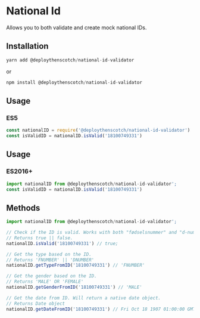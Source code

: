 # National Id

Allows you to both validate and create mock national IDs.

## Installation

```javascript
yarn add @deploythenscotch/national-id-validator
```
or
```javascript
npm install @deploythenscotch/national-id-validator
```

## Usage
### ES5
```javascript
const nationalID = require('@deploythenscotch/national-id-validator')
const isValidID = nationalID.isValid('18100749331')
```

## Usage
### ES2016+
```javascript
import nationalID from @deploythenscotch/national-id-validator';
const isValidID = nationalID.isValid('18100749331')
```

## Methods
```javascript
import nationalID from @deploythenscotch/national-id-validator';

// Check if the ID is valid. Works with both "fødselsnummer" and "d-nummer".
// Returns true || false.
nationalID.isValid('18100749331') // true;

// Get the type based on the ID.
// Returns 'FNUMBER' || 'DNUMBER'
nationalID.getTypeFromID('18100749331') // 'FNUMBER'

// Get the gender based on the ID.
// Returns 'MALE' OR 'FEMALE'
nationalID.getGenderFromID('18100749331') // 'MALE'

// Get the date from ID. Will return a native date object.
// Returns Date object
nationalID.getDateFromID('18100749331') // Fri Oct 18 1907 01:00:00 GMT+0100

